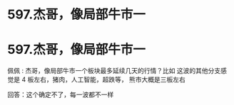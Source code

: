 # 597.杰哥，像局部牛市一

# 597.杰哥，像局部牛市一

佩佩 : 杰哥，像局部牛市一个板块最多延续几天的行情？比如 这波的其他分支感觉是 4 板左右，猪肉，人工智能，超跌等， 熊市大概是三板左右

回答：这个确定不了，每一波都不一样